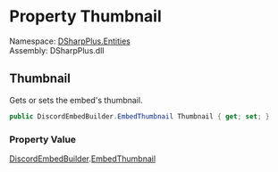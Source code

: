 # Property Thumbnail

Namespace: [DSharpPlus.Entities](DSharpPlus.Entities.md)  
Assembly: DSharpPlus.dll

## <a id="DSharpPlus_Entities_DiscordEmbedBuilder_Thumbnail"></a>Thumbnail

Gets or sets the embed's thumbnail.

```csharp
public DiscordEmbedBuilder.EmbedThumbnail Thumbnail { get; set; }
```

### Property Value

[DiscordEmbedBuilder](DSharpPlus.Entities.DiscordEmbedBuilder.md).[EmbedThumbnail](DSharpPlus.Entities.DiscordEmbedBuilder.EmbedThumbnail.md)

